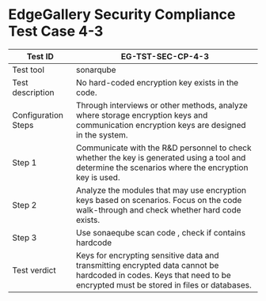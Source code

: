 # EdgeGallery Security Compliance Test Case 4-3

|Test ID   |EG-TST-SEC-CP-4-3   |
| ------------ | ------------ |
|Test tool   |sonarqube	   |
|Test description   |No hard-coded encryption key exists in the code.   |
|Configuration Steps   |Through interviews or other methods, analyze where storage encryption keys and communication encryption keys are designed in the system.   |
|Step 1   |Communicate with the R&D personnel to check whether the key is generated using a tool and determine the scenarios where the encryption key is used.   |
|Step 2   |Analyze the modules that may use encryption keys based on scenarios. Focus on the code walk-through and check whether hard code exists.   |
|Step 3   |Use sonaeqube scan code , check if contains hardcode   |
|Test verdict   |Keys for encrypting sensitive data and transmitting encrypted data cannot be hardcoded in codes. Keys that need to be encrypted must be stored in files or databases.   |